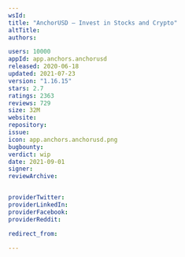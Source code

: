 ```yaml
---
wsId: 
title: "AnchorUSD – Invest in Stocks and Crypto"
altTitle: 
authors:

users: 10000
appId: app.anchors.anchorusd
released: 2020-06-18
updated: 2021-07-23
version: "1.16.15"
stars: 2.7
ratings: 2363
reviews: 729
size: 32M
website: 
repository: 
issue: 
icon: app.anchors.anchorusd.png
bugbounty: 
verdict: wip
date: 2021-09-01
signer: 
reviewArchive:


providerTwitter: 
providerLinkedIn: 
providerFacebook: 
providerReddit: 

redirect_from:

---
```



